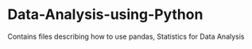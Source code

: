 # Data-Analysis-using-Python
Contains files describing how to use pandas, Statistics for Data Analysis
